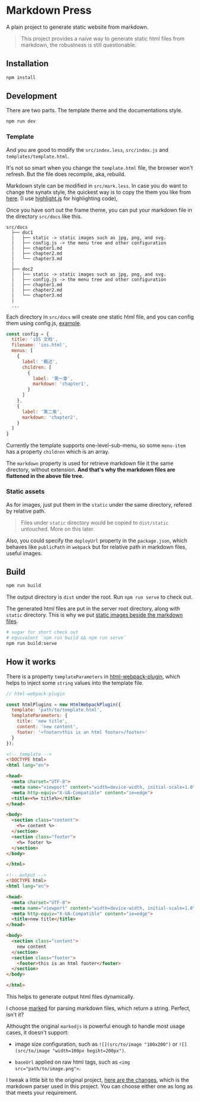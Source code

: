 # Markdown Press

A plain project to generate static website from markdown.

> This project provides a naive way to generate static html files from markdown, the robustness is still questionable.

## Installation

```bash
npm install
```

## Development

There are two parts. The template theme and the documentations style.

```bash
npm run dev
```

### Template

And you are good to modify the `src/index.less`, `src/index.js` and `templates/template.html`.

It's not so smart when you change the `template.html` file, the browser won't refresh. But the file does recompile, aka, rebuild.

Markdown style can be modified in `src/mark.less`. In case you do want to change the synatx style, the quickest way is to copy the them you like from [here](https://github.com/highlightjs/highlight.js/tree/master/src/styles). (I use [highlight.js](https://github.com/highlightjs/highlight.js) for highlighting code),

Once you have sort out the frame theme, you can put your markdown file in the directory `src/docs` like this.

```
src/docs
  ├── doc1
  |   ├── static -> static images such as jpg, png, and svg.
  |   ├── config.js -> the menu tree and other configuration
  |   ├── chapter1.md
  |   ├── chapter2.md
  |   └── chapter3.md
  |
  ├── doc2
  |   ├── static -> static images such as jpg, png, and svg.
  |   ├── config.js -> the menu tree and other configuration
  |   ├── chapter1.md
  |   ├── chapter2.md
  |   └── chapter3.md
  |
  ...
```

Each directory in `src/docs` will create one static html file, and you can config them using config.js, [example](src/docs/ios/config.js).

```js
const config = {
  title: 'iOS 文档',
  filename: 'ios.html',
  menus: [
    {
      label: '概述',
      children: [
        {
          label: '第一章',
          markdown: 'chapter1',
        }
      ]
    },
    {
      label: '第二章',
      markdown: 'chapter2',
    }
  ]
}

```

Currently the template supports one-level-sub-menu, so some `menu-item` has a property `children` which is an array.

The `markdown` property is used for retrieve markdown file it the same directory, without extension. **And that's why the markdown files are flattened in the above file tree.**

### Static assets

As for images, just put them in the `static` under the same directory, refered by relative path.

> Files under `static` directory would be copied to `dist/static` untouched. More on this later.

Also, you could specify the `deployUrl` property in the `package.json`, which behaves like `publicPath` in `webpack` but for relative path in markdown files, useful images.

## Build

```bash
npm run build
```

The output directory is `dist` under the root. Run `npm run serve` to check out.

The generated html files are put in the server root directory, along with `static` directory. This is why we put [static images beside the markdown files](#static-assets).

```bash
# sugar for short check out
# equivalent `npm run build && npm run serve`
npm run build:serve
```

## How it works

There is a property `templateParameters` in [html-webpack-plugin](https://github.com/jantimon/html-webpack-plugin), which helps to inject some `string` values into the template file.

```js
// html-webpack-plugin

const htmlPlugins = new HtmlWebpackPlugin({
  template: 'path/to/template.html',
  templateParameters: {
    title: 'new title',
    content: 'new content',
    footer: '<footer>this is an html footer</footer>'
  }
});
```

```html
<!-- template -->
<!DOCTYPE html>
<html lang="en">

<head>
  <meta charset="UTF-8">
  <meta name="viewport" content="width=device-width, initial-scale=1.0">
  <meta http-equiv="X-UA-Compatible" content="ie=edge">
  <title><%= title%></title>
</head>

<body>
  <section class="content">
    <%= content %>
  </section>
  <section class="footer">
    <%= footer %>
  </section>
</body>

</html>

<!-- output -->
<!DOCTYPE html>
<html lang="en">

<head>
  <meta charset="UTF-8">
  <meta name="viewport" content="width=device-width, initial-scale=1.0">
  <meta http-equiv="X-UA-Compatible" content="ie=edge">
  <title>new title</title>
</head>

<body>
  <section class="content">
    new content
  </section>
  <section class="footer">
    <footer>this is an html footer</footer>
  </section>
</body>

</html>
```

This helps to generate output html files dynamically.

I choose [marked](https://github.com/markedjs/marked) for parsing markdown files, which return a string. Perfect, isn't it?

Althought the original `markedjs` is powerful enough to handle most usage cases, it doesn't support:

- image size configuration, such as `![](src/to/image "100x200")` or `![](src/to/image "width=100px hegiht=200px")`.

- `baseUrl` applied on raw html tags, such as `<img src="path/to/image.png">`.

I tweak a little bit to the original project, [here are the changes](https://github.com/AkatQuas/marked#forked-changes), which is the markdown parser used in this project. You can choose either one as long as that meets your requirement.

